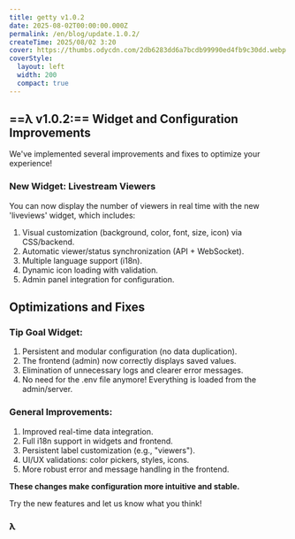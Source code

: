```yaml
---
title: getty v1.0.2
date: 2025-08-02T00:00:00.000Z
permalink: /en/blog/update.1.0.2/
createTime: 2025/08/02 3:20
cover: https://thumbs.odycdn.com/2db6283dd6a7bcdb99990ed4fb9c30dd.webp
coverStyle:
  layout: left
  width: 200
  compact: true
---
```


## ==λ v1.0.2:== Widget and Configuration Improvements

We've implemented several improvements and fixes to optimize your experience!

### New Widget: Livestream Viewers

You can now display the number of viewers in real time with the new 'liveviews' widget, which includes:

1. Visual customization (background, color, font, size, icon) via CSS/backend.
2. Automatic viewer/status synchronization (API + WebSocket).
3. Multiple language support (i18n).
4. Dynamic icon loading with validation.
5. Admin panel integration for configuration.

## Optimizations and Fixes

### Tip Goal Widget:

1. Persistent and modular configuration (no data duplication).
2. The frontend (admin) now correctly displays saved values.
3. Elimination of unnecessary logs and clearer error messages.
4. No need for the .env file anymore! Everything is loaded from the admin/server.

### General Improvements:

1. Improved real-time data integration.
2. Full i18n support in widgets and frontend.
3. Persistent label customization (e.g., "viewers").
4. UI/UX validations: color pickers, styles, icons.
5. More robust error and message handling in the frontend.

**These changes make configuration more intuitive and stable.**

Try the new features and let us know what you think!

### **λ**
